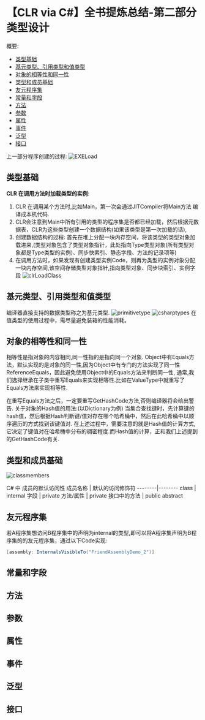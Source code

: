 # 【CLR via C#】全书提炼总结-第二部分 类型设计

概要:
- [类型基础](#类型基础)
- [基元类型、引用类型和值类型](#基元类型、引用类型和值类型)
- [对象的相等性和同一性](#对象的相等性和同一性)
- [类型和成员基础](#类型和成员基础)
- [友元程序集](#友元程序集)
- [常量和字段](#常量和字段)
- [方法](#方法)
- [参数](#参数)
- [属性](#属性)
- [事件](#事件)
- [泛型](#泛型)
- [接口](#接口)

上一部分程序创建的过程:
![EXELoad](https://github.com/SixGodZhang/Materials/blob/master/Images/EXELoad.png)


## 类型基础
__CLR 在调用方法时加载类型的实例__:
1. CLR 在调用某个方法时,比如Main，第一次会通过JITCompiler将Main方法 编译成本机代码.
2. CLR会注意到Main中所有引用的类型的程序集是否都已经加载，然后根据元数据表，CLR为这些类型创建一个数据结构(如果该类型是第一次加载的话),
3. 创建数据结构的过程: 首先在堆上分配一块内存空间，将该类型的类型对象加载进来,(类型对象包含了类型对象指针，此处指向Type类型对象(所有类型对象都是Type类型的实例)、同步快索引、静态字段、方法的记录项等)
4. 在调用方法时，如果发现有创建类型实例Code，则再为类型的实例对象分配一块内存空间,该空间存储类型对象指针,指向类型对象、同步块索引、实例字段
![clrLoadClass](https://github.com/SixGodZhang/Materials/blob/master/Images/clrLoadClass.png)

## 基元类型、引用类型和值类型
编译器直接支持的数据类型称之为基元类型.
![primitivetype](https://github.com/SixGodZhang/Materials/blob/master/Images/primitivetype.png)
![csharptypes](https://github.com/SixGodZhang/Materials/blob/master/Images/csharptypes.png)
在值类型的使用过程中，需尽量避免装箱的性能消耗。

## 对象的相等性和同一性
相等性是指对象的内容相同,同一性指的是指向同一个对象.
Object中有Equals方法，默认实现的是对象的同一性,因为Object中有专门的方法实现了同一性ReferenceEquals，因此避免使用Object中的Equals方法来判断同一性,
通常,我们选择继承在子类中重写Equals来实现相等性.比如在ValueType中就重写了Equals方法来实现相等性.

在重写Equals方法之后，一定要重写GetHashCode方法,否则编译器将会给出警告.
关于对象的Hash值的用法:(以Dictionary为例)
当集合查找键时，先计算键的hash值，然后根据Hash判断键/值对存在哪个哈希桶中，然后在此哈希桶中以顺序遍历的方式找到该键值对.
在上述过程中，需要注意的就是Hash值的计算方式,它决定了键值对在哈希桶中分布的稠密程度.而Hash值的计算，正和我们上述提到的GetHashCode有关.

## 类型和成员基础
![classmembers](https://github.com/SixGodZhang/Materials/blob/master/Images/classmembers.png)

C# 中 成员的默认访问性
成员名称 | 默认的访问修饰符
--------|--------
class | internal
字段 | private
方法/属性 | private
接口中的方法 | public  abstract 

## 友元程序集
若A程序集想访问B程序集中的声明为internal的类型,即可以将A程序集声明为B程序集的的友元程序集，通过以下Code实现:
``` csharp
[assembly: InternalsVisibleTo("FriendAssemblyDemo_2")]
```
## 常量和字段
## 方法
## 参数
## 属性
## 事件
## 泛型
## 接口